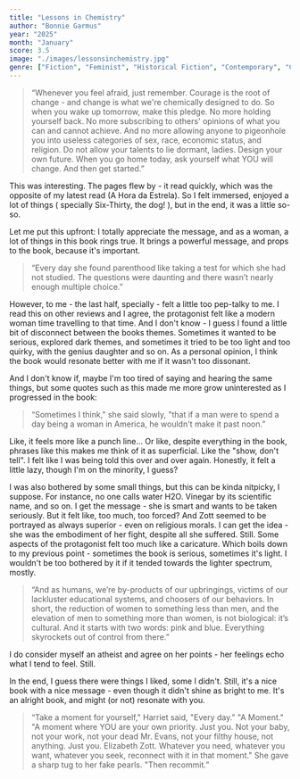 ```yaml
---
title: "Lessons in Chemistry"
author: "Bonnie Garmus"
year: "2025"
month: "January"
score: 3.5
image: "./images/lessonsinchemistry.jpg"
genre: ["Fiction", "Feminist", "Historical Fiction", "Contemporary", "Chick Lit"]
---
```


> “Whenever you feel afraid, just remember. Courage is the root of change - and change is what we're chemically designed to do. So when you wake up tomorrow, make this pledge. No more holding yourself back. No more subscribing to others' opinions of what you can and cannot achieve. And no more allowing anyone to pigeonhole you into useless categories of sex, race, economic status, and religion. Do not allow your talents to lie dormant, ladies. Design your own future. When you go home today, ask yourself what YOU will change. And then get started.”

This was interesting. The pages flew by - it read quickly, which was the opposite of my latest read (A Hora da Estrela). So I felt immersed, enjoyed a lot of things ( specially Six-Thirty, the dog! ), but in the end, it was a little so-so.

Let me put this upfront: I totally appreciate the message, and as a woman, a lot of things in this book rings true. It brings a powerful message, and props to the book, because it's important.

> “Every day she found parenthood like taking a test for which she had not studied. The questions were daunting and there wasn’t nearly enough multiple choice.”

However, to me - the last half, specially - felt a little too pep-talky to me. I read this on other reviews and I agree, the protagonist felt like a modern woman time travelling to that time. And I don't know - I guess I found a little bit of disconnect between the books themes. Sometimes it wanted to be serious, explored dark themes, and sometimes it tried to be too light and too quirky, with the genius daughter and so on. As a personal opinion, I think the book would resonate better with me if it wasn't too dissonant.

And I don't know if, maybe I'm too tired of saying and hearing the same things, but some quotes such as this made me more grow uninterested as I progressed in the book:

> “Sometimes I think," she said slowly, "that if a man were to spend a day being a woman in America, he wouldn't make it past noon.”

Like, it feels more like a punch line... Or like, despite everything in the book, phrases like this makes me think of it as superficial. Like the "show, don't tell". I felt like I was being told this over and over again. Honestly, it felt a little lazy, though I'm on the minority, I guess?

I was also bothered by some small things, but this can be kinda nitpicky, I suppose. For instance, no one calls water H2O. Vinegar by its scientific name, and so on. I get the message - she is smart and wants to be taken seriously. But it felt like, too much, too forced? And Zott seemed to be portrayed as always superior - even on religious morals. I can get the idea - she was the embodiment of her fight, despite all she suffered. Still. Some aspects of the protagonist felt too much like a caricature. Which boils down to my previous point - sometimes the book is serious, sometimes it's light. I wouldn't be too bothered by it if it tended towards the lighter spectrum, mostly.

> “And as humans, we’re by-products of our upbringings, victims of our lackluster educational systems, and choosers of our behaviors. In short, the reduction of women to something less than men, and the elevation of men to something more than women, is not biological: it’s cultural. And it starts with two words: pink and blue. Everything skyrockets out of control from there.”

I do consider myself an atheist and agree on her points - her feelings echo what I tend to feel. Still.

In the end, I guess there were things I liked, some I didn't. Still, it's a nice book with a nice message - even though it didn't shine as bright to me. It's an alright book, and might (or not) resonate with you.

> “Take a moment for yourself," Harriet said, "Every day."
> "A Moment."
> "A moment where YOU are your own priority. Just you. Not your baby, not your work, not your dead Mr. Evans, not your filthy house, not anything. Just you. Elizabeth Zott. Whatever you need, whatever you want, whatever you seek, reconnect with it in that moment." She gave a sharp tug to her fake pearls. "Then recommit.”
